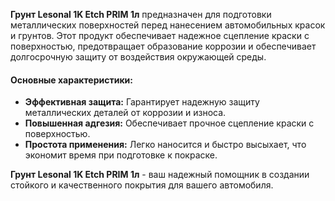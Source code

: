 **Грунт Lesonal 1K Etch PRIM 1л** предназначен для подготовки металлических поверхностей перед нанесением автомобильных красок и грунтов. Этот продукт обеспечивает надежное сцепление краски с поверхностью, предотвращает образование коррозии и обеспечивает долгосрочную защиту от воздействия окружающей среды.

#### Основные характеристики:

- **Эффективная защита:** Гарантирует надежную защиту металлических деталей от коррозии и износа.
- **Повышенная адгезия:** Обеспечивает прочное сцепление краски с поверхностью.
- **Простота применения:** Легко наносится и быстро высыхает, что экономит время при подготовке к покраске.

**Грунт Lesonal 1K Etch PRIM 1л** - ваш надежный помощник в создании стойкого и качественного покрытия для вашего автомобиля.
